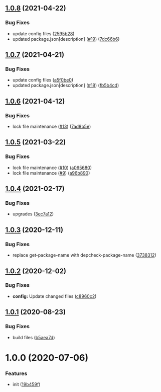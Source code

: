 ## [1.0.8](https://github.com/dword-design/nuxt-auth/compare/v1.0.7...v1.0.8) (2021-04-22)


### Bug Fixes

* update config files ([2595b28](https://github.com/dword-design/nuxt-auth/commit/2595b28fc35578435b6f090d9952d80c6d6f29c7))
* updated package.json[description] ([#19](https://github.com/dword-design/nuxt-auth/issues/19)) ([7dc66b6](https://github.com/dword-design/nuxt-auth/commit/7dc66b6d4f4ff79d6a489717b049861e0a2f1c8b))

## [1.0.7](https://github.com/dword-design/nuxt-auth/compare/v1.0.6...v1.0.7) (2021-04-21)


### Bug Fixes

* update config files ([a5f0be0](https://github.com/dword-design/nuxt-auth/commit/a5f0be0d01301a3ce461532b30a1f16ab407a274))
* updated package.json[description] ([#18](https://github.com/dword-design/nuxt-auth/issues/18)) ([fb5b4cd](https://github.com/dword-design/nuxt-auth/commit/fb5b4cd661288c99c64094357e8772b7d86da11b))

## [1.0.6](https://github.com/dword-design/nuxt-auth/compare/v1.0.5...v1.0.6) (2021-04-12)


### Bug Fixes

* lock file maintenance ([#13](https://github.com/dword-design/nuxt-auth/issues/13)) ([7ad8b5e](https://github.com/dword-design/nuxt-auth/commit/7ad8b5e2073a3dc01840a5e20db087753936ea72))

## [1.0.5](https://github.com/dword-design/nuxt-auth/compare/v1.0.4...v1.0.5) (2021-03-22)


### Bug Fixes

* lock file maintenance ([#10](https://github.com/dword-design/nuxt-auth/issues/10)) ([a065680](https://github.com/dword-design/nuxt-auth/commit/a06568027d88308d4157110acf1bb81bdb52586f))
* lock file maintenance ([#9](https://github.com/dword-design/nuxt-auth/issues/9)) ([a96b890](https://github.com/dword-design/nuxt-auth/commit/a96b8901727e9696b88bb2e8a7557a3d28bc0342))

## [1.0.4](https://github.com/dword-design/nuxt-auth/compare/v1.0.3...v1.0.4) (2021-02-17)


### Bug Fixes

* upgrades ([3ec7a12](https://github.com/dword-design/nuxt-auth/commit/3ec7a12ad7ef1ef92fae83129af09a12152a9294))

## [1.0.3](https://github.com/dword-design/nuxt-auth/compare/v1.0.2...v1.0.3) (2020-12-11)


### Bug Fixes

* replace get-package-name with depcheck-package-name ([3738312](https://github.com/dword-design/nuxt-auth/commit/3738312b6c3ee47c7e7ce5d13f369170672ead9d))

## [1.0.2](https://github.com/dword-design/nuxt-auth/compare/v1.0.1...v1.0.2) (2020-12-02)


### Bug Fixes

* **config:** Update changed files ([c8960c2](https://github.com/dword-design/nuxt-auth/commit/c8960c28467ad8515385c90cf3a17d4f6e231804))

## [1.0.1](https://github.com/dword-design/nuxt-auth/compare/v1.0.0...v1.0.1) (2020-08-23)


### Bug Fixes

* build files ([b5aea7d](https://github.com/dword-design/nuxt-auth/commit/b5aea7d61990c7d276032ed8d6b9aa59e22bf1c5))

# 1.0.0 (2020-07-06)


### Features

* init ([19b459f](https://github.com/dword-design/nuxt-auth/commit/19b459fcdce524d92ff74e32a26fac4c751e3ad5))
